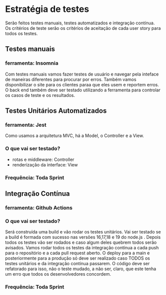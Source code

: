 # Estratégia de testes

Serão feitos testes manuais, testes automatizados e integração contínua. Os critérios de teste serão os critérios de aceitação de cada user story para todos os testes.

## Testes manuais

### ferramenta: Insomnia
Com testes manuais vamos fazer testes de usuário e navegar pela inteface de maneiras diferentes para procurar por erros. 
Também vamos disponibilizar o site para os clientes paraa que eles usem e reportem erros.
O back end também deve ser testado utilizando a ferramenta para controlar os casos de teste e os resultados.

## Testes Unitários Automatizados
### ferramenta: Jest

Como usamos a arquitetura MVC, há a Model, o Controller e a View.
### O que vai ser testado?

- rotas e middleware: Controller
- renderização da interface: View

### Frequência: Toda Sprint

## Integração Contínua

### ferramenta: Github Actions

### O que vai ser testado?

Será construída uma build e vão rodar os testes unitários. Vai ser testado se a build é formada com sucesso nas versões 16,17,18 e 19 do node.js .
Depois todos os testes vão ser rodados e caso algum deles quebrem todos serão avisados.
Vamos rodar todos os testes da integração contínua a cada push para o repositório e a cada pull request aberto.
O deploy para a main e posteriormente para a produção só deve ser realizado caso TODOS os testes unitários e da integração contínua passarem.
O código deve ser refatorado para isso, não o teste mudado, a não ser, claro, que este tenha um erro que todos os desenvolvedores concordem.

### Frequência: Toda Sprint
